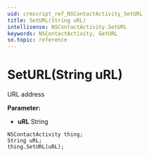 ```yaml
---
uid: crmscript_ref_NSContactActivity_SetURL
title: SetURL(String uRL)
intellisense: NSContactActivity.SetURL
keywords: NSContactActivity, GetURL
so.topic: reference
---
```


# SetURL(String uRL)

URL address

**Parameter:** 
* **uRL** String

```crmscript
NSContactActivity thing;
String uRL;
thing.SetURL(uRL);
```

